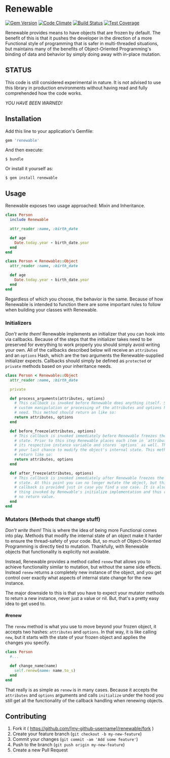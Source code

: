 # Renewable

[![Gem Version](https://badge.fury.io/rb/renewable.svg)](http://badge.fury.io/rb/renewable)
[![Code Climate](https://codeclimate.com/github/plainprogrammer/renewable/badges/gpa.svg)](https://codeclimate.com/github/plainprogrammer/renewable)
[![Build Status](https://travis-ci.org/plainprogrammer/renewable.svg)](https://travis-ci.org/plainprogrammer/renewable)
[![Test Coverage](https://codeclimate.com/github/plainprogrammer/renewable/badges/coverage.svg)](https://codeclimate.com/github/plainprogrammer/renewable)

Renewable provides means to have objects that are frozen by default. The benefit
of this is that it pushes the developer in the direction of a more Functional
style of programming that is safer in multi-threaded situations, but maintains
many of the benefits of Object-Oriented Programming's binding of data and
behavior by simply doing away with in-place mutation.

## STATUS

This code is still considered experimental in nature. It is not advised to use
this library in production environments without having read and fully
comprehended how the code works.

*YOU HAVE BEEN WARNED!*

## Installation

Add this line to your application's Gemfile:

```ruby
gem 'renewable'
```

And then execute:

    $ bundle

Or install it yourself as:

    $ gem install renewable

## Usage

Renewable exposes two usage approached: Mixin and Inheritance.

```ruby
class Person
  include Renewable

  attr_reader :name, :birth_date

  def age
    Date.today.year - birth_date.year
  end
end
```

```ruby
class Person < Renewable::Object
  attr_reader :name, :birth_date

  def age
    Date.today.year - birth_date.year
  end
end
```

Regardless of which you choose, the behavior is the same. Because of how
Renewable is intended to function there are some important rules to follow when
building your classes with Renewable.

### Initializers

*Don't write them!* Renewable implements an initializer that you can hook into
via callbacks. Because of the steps that the initializer takes need to be
preserved for everything to work properly you should simply avoid writing your
own. All of the callbacks described below will receive an `attributes` and an
`options` Hash, which are the two arguments the Renewable-supplied initializer
expects. Callbacks should simply be defined as `protected` or `private` methods
based on your inheritance needs.

```ruby
class Person < Renewable::Object
  attr_reader :name, :birth_date

  private

  def process_arguments(attributes, options)
    # This callback is invoked before Renewable does anything itself. So, do any
    # custom manipulation or processing of the attributes and options hashes you
    # need. This method should return an like so:
    return attributes, options
  end

  def before_freeze(attributes, options)
    # This callback is invoked immediately before Renewable freezes the object's
    # state. Prior to this step Renewable places each item in `attributes` into
    # its respective instance variable and stores `options` as well. This is
    # your last chance to modify the object's internal state. This method should
    # return like so:
    return attributes, options
  end

  def after_freeze(attributes, options)
    # This callback is invoked immediately after Renewable freezes the object's
    # state. At this point you can no longer mutate the object, but this
    # callback is provided just in case you find a use case. It is also the last
    # thing invoked by Renewable's initialize implementation and thus requires
    # no return value.
  end
end
```

### Mutators (Methods that change stuff)

*Don't write them!* This is where the idea of being more Functional comes into
play. Methods that modify the internal state of an object make it harder to
ensure the thread-safety of your code. But, so much of Object-Oriented
Programming is directly tied to mutation. Thankfully, with Renewable objects
that functionality is explicitly not available.

Instead, Renewable provides a method called `renew` that allows you to achieve
functionality similar to mutation, but without the same side effects. Instead
`renew` returns a completely new instance of the object, and you get control
over exactly what aspects of internal state change for the new instance.

The major downside to this is that you have to expect your mutator methods to
return a new instance, never just a value or nil. But, that's a pretty easy
idea to get used to.

#### #renew

The `renew` method is what you use to move beyond your frozen object, it accepts
two hashes: `attributes` and `options`. In that way, it is like calling `new`,
but it starts with the state of your frozen object and applies the changes you
specify.

```ruby
class Person
  #...

  def change_name(name)
    self.renew(name: name.to_s)
  end
end
```

That really is as simple as `renew` is in many cases. Because it accepts the
`attributes` and `options` arguments and calls `initialize` under the hood you
still get all the functionality of the callback handling when renewing objects.

## Contributing

1. Fork it ( https://github.com/[my-github-username]/renewable/fork )
2. Create your feature branch (`git checkout -b my-new-feature`)
3. Commit your changes (`git commit -am 'Add some feature'`)
4. Push to the branch (`git push origin my-new-feature`)
5. Create a new Pull Request
